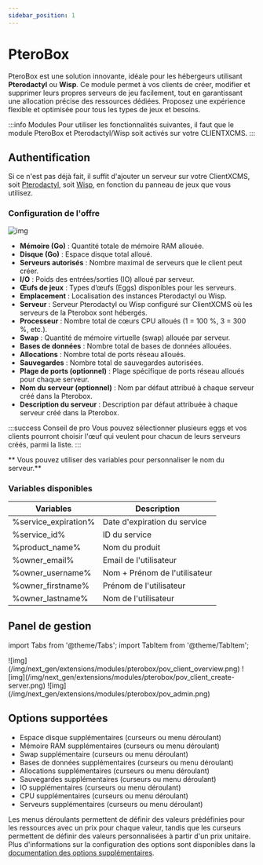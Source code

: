 ```yaml
---
sidebar_position: 1
---
```


# PteroBox

PteroBox est une solution innovante, idéale pour les hébergeurs utilisant **Pterodactyl** ou **Wisp**. Ce module permet à vos clients de créer, modifier et supprimer leurs propres serveurs de jeu facilement, tout en garantissant une allocation précise des ressources dédiées. Proposez une expérience flexible et optimisée pour tous les types de jeux et besoins.

:::info Modules
Pour utiliser les fonctionnalités suivantes, il faut que le module PteroBox et Pterodactyl/Wisp soit activés sur votre CLIENTXCMS.
:::

## Authentification
Si ce n'est pas déjà fait, il suffit d'ajouter un serveur sur votre ClientXCMS, soit [Pterodactyl](https://docs.clientxcms.com/extensions/modules/Pterodactyl#authentification), soit [Wisp](https://docs.clientxcms.com/extensions/modules/Wisp#authentification), en fonction du panneau de jeux que vous utilisez.

### Configuration de l'offre  
![img](/img/next_gen/extensions/modules/pterobox/images_1.png)  

- **Mémoire (Go)** : Quantité totale de mémoire RAM allouée.  
- **Disque (Go)** : Espace disque total alloué.  
- **Serveurs autorisés** : Nombre maximal de serveurs que le client peut créer.  
- **I/O** : Poids des entrées/sorties (IO) alloué par serveur.  
- **Œufs de jeux** : Types d’œufs (Eggs) disponibles pour les serveurs.  
- **Emplacement** : Localisation des instances Pterodactyl ou Wisp.  
- **Serveur** : Serveur Pterodactyl ou Wisp configuré sur ClientXCMS où les serveurs de la Pterobox sont hébergés.  
- **Processeur** : Nombre total de cœurs CPU alloués (1 = 100 %, 3 = 300 %, etc.).  
- **Swap** : Quantité de mémoire virtuelle (swap) allouée par serveur.  
- **Bases de données** : Nombre total de bases de données allouées.  
- **Allocations** : Nombre total de ports réseau alloués.  
- **Sauvegardes** : Nombre total de sauvegardes autorisées.  
- **Plage de ports (optionnel)** : Plage spécifique de ports réseau alloués pour chaque serveur.  
- **Nom du serveur (optionnel)** : Nom par défaut attribué à chaque serveur créé dans la Pterobox.  
- **Description du serveur** : Description par défaut attribuée à chaque serveur créé dans la Pterobox.

:::success Conseil de pro
Vous pouvez sélectionner plusieurs eggs et vos clients pourront choisir l'œuf qui veulent pour chacun de leurs serveurs créés, parmi la liste.
:::

** Vous pouvez utiliser des variables pour personnaliser le nom du serveur.**

### Variables disponibles 
| Variables            | Description                   |
|----------------------|-------------------------------|
| %service_expiration% | Date d'expiration du service  |
| %service_id%         | ID du service                 |
| %product_name%       | Nom du produit                |
| %owner_email%        | Email de l'utilisateur        |
| %owner_username%     | Nom + Prénom de l'utilisateur |
| %owner_firstname%    | Prénom de l'utilisateur       |
| %owner_lastname%     | Nom de l'utilisateur          |


## Panel de gestion
import Tabs from '@theme/Tabs';
import TabItem from '@theme/TabItem';

<Tabs>
<TabItem value="Overview" label="Gestion serveurs">
![img](/img/next_gen/extensions/modules/pterobox/pov_client_overview.png)
</TabItem>
<TabItem value="Create" label="Création de serveur">
![img](/img/next_gen/extensions/modules/pterobox/pov_client_create-server.png)
</TabItem>
<TabItem value="Admin" label="Administration">
![img](/img/next_gen/extensions/modules/pterobox/pov_admin.png)
</TabItem>
</Tabs>

## Options supportées
- Espace disque supplémentaires (curseurs ou menu déroulant)
- Mémoire RAM supplémentaires (curseurs ou menu déroulant)
- Swap supplémentaire (curseurs ou menu déroulant)
- Bases de données supplémentaires (curseurs ou menu déroulant)
- Allocations supplémentaires (curseurs ou menu déroulant)
- Sauvegardes supplémentaires (curseurs ou menu déroulant)
- IO supplémentaires (curseurs ou menu déroulant)
- CPU supplémentaires (curseurs ou menu déroulant)
- Serveurs supplémentaires (curseurs ou menu déroulant)

Les menus déroulants permettent de définir des valeurs prédéfinies pour les ressources avec un prix pour chaque valeur, tandis que les curseurs permettent de définir des valeurs personnalisées à partir d'un prix unitaire. Plus d'informations sur la configuration des options sont disponibles dans la [documentation des options supplémentaires](../../../settings/provisioning/configoptions).
